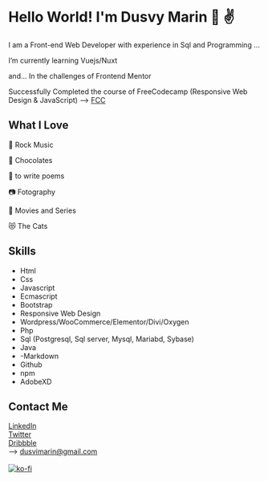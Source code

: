 # Hello World! I'm Dusvy Marin 👩 ✌️

I am a Front-end Web Developer with experience in Sql and Programming ...

 I’m currently learning Vuejs/Nuxt

and... In the challenges of Frontend Mentor 

Successfully Completed the course of  FreeCodecamp (Responsive Web Design & JavaScript) --> [FCC](https://codepen.io/dusvimarin/pen/BaWJpLm) 


##  What I Love

🤘 Rock Music

🍫 Chocolates

📖 to write poems

📷 Fotography

🎥 Movies and Series

😻 The Cats

 ##  Skills

- Html 
- Css
- Javascript
- Ecmascript
- Bootstrap
- Responsive Web Design
- Wordpress/WooCommerce/Elementor/Divi/Oxygen 
- Php
- Sql (Postgresql, Sql server, Mysql, Mariabd, Sybase)
- Java
- -Markdown
- Github
- npm
- AdobeXD

## Contact Me
  
[LinkedIn](https://ve.linkedin.com/in/dusviry-marin) </br>
[Twitter](https://twitter.com/dusvimarin)  </br>
[Dribbble](https://dribbble.com/dusvy)  </br>
--> dusvimarin@gmail.com  </br> </br>
[![ko-fi](https://ko-fi.com/img/githubbutton_sm.svg)](https://ko-fi.com/Z8Z77OU88) </br>

